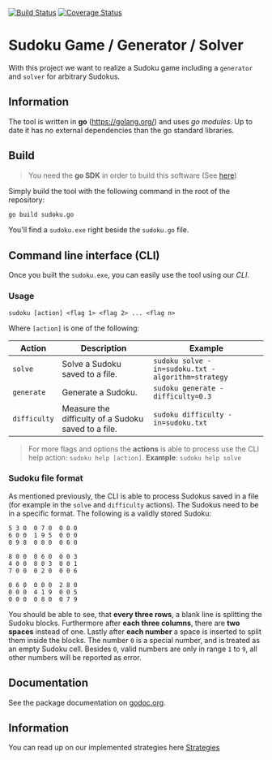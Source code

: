 [![Build Status](https://travis-ci.com/ob-algdatii-ss19/leistungsnachweis-sudo.svg?branch=master)](https://travis-ci.com/ob-algdatii-ss19/leistungsnachweis-sudo)
[![Coverage Status](https://coveralls.io/repos/github/ob-algdatii-ss19/leistungsnachweis-sudo/badge.svg)](https://coveralls.io/github/ob-algdatii-ss19/leistungsnachweis-sudo)

# Sudoku Game / Generator / Solver

With this project we want to realize a Sudoku game including a `generator` and `solver` for arbitrary Sudokus.

## Information

The tool is written in **go** (https://golang.org/) and uses *go modules*.
Up to date it has no external dependencies than the go standard libraries.

## Build

> You need the **go SDK** in order to build this software (See [here](https://golang.org/))

Simply build the tool with the following command in the root of the repository:

```sh
go build sudoku.go
```

You'll find a `sudoku.exe` right beside the `sudoku.go` file.

## Command line interface (CLI)

Once you built the `sudoku.exe`, you can easily use the tool using our *CLI*.

### Usage

```
sudoku [action] <flag 1> <flag 2> ... <flag n>
```

Where `[action]` is one of the following:

| Action | Description | Example |
| ------ | ----------- | ------- |
| `solve` | Solve a Sudoku saved to a file. | `sudoku solve -in=sudoku.txt -algorithm=strategy` |
| `generate` | Generate a Sudoku. | `sudoku generate -difficulty=0.3` |
| `difficulty` | Measure the difficulty of a Sudoku saved to a file. | `sudoku difficulty -in=sudoku.txt` |

> For more flags and options the **actions** is able to process use the CLI help action: `sudoku help [action]`.
> **Example**: `sudoku help solve`

### Sudoku file format

As mentioned previously, the CLI is able to process Sudokus saved in a file (for example in the `solve` and `difficulty` actions).
The Sudokus need to be in a specific format. The following is a validly stored Sudoku:

```
5 3 0  0 7 0  0 0 0
6 0 0  1 9 5  0 0 0
0 9 8  0 0 0  0 6 0

8 0 0  0 6 0  0 0 3
4 0 0  8 0 3  0 0 1
7 0 0  0 2 0  0 0 6

0 6 0  0 0 0  2 8 0
0 0 0  4 1 9  0 0 5
0 0 0  0 8 0  0 7 9
```

You should be able to see, that **every three rows**, a blank line is splitting the Sudoku blocks.
Furthermore after **each three columns**, there are **two spaces** instead of one.
Lastly after **each number** a space is inserted to split them inside the blocks.
The number `0` is a special number, and is treated as an empty Sudoku cell. 
Besides `0`, valid numbers are only in range `1` to `9`, all other numbers will be reported as error.

## Documentation

See the package documentation on [godoc.org](https://godoc.org/github.com/ob-algdatii-ss19/leistungsnachweis-sudo).

## Information
You can read up on our implemented strategies here [Strategies](strategy.md)
